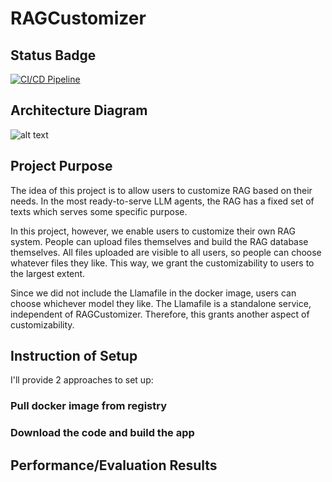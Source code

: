 # RAGCustomizer

## Status Badge

[![CI/CD Pipeline](https://github.com/yiboliu/RAGCustomizer/actions/workflows/ci_cd.yml/badge.svg)](https://github.com/yiboliu/RAGCustomizer/actions/workflows/ci_cd.yml)

## Architecture Diagram
![alt text](https://github.com/yiboliu/RAGCustomizer/blob/main/architecture_diagram.png?raw=true)

## Project Purpose

The idea of this project is to allow users to customize RAG based on their needs. 
In the most ready-to-serve LLM agents, the RAG has a fixed set of texts which serves some specific purpose.

In this project, however, we enable users to customize their own RAG system. People can upload files themselves and build the RAG database themselves.
All files uploaded are visible to all users, so people can choose whatever files they like. This way, we grant the customizability to users to the largest extent.

Since we did not include the Llamafile in the docker image, users can choose whichever model they like. 
The Llamafile is a standalone service, independent of RAGCustomizer. 
Therefore, this grants another aspect of customizability.

## Instruction of Setup
I'll provide 2 approaches to set up:
### Pull docker image from registry

### Download the code and build the app
## Performance/Evaluation Results


